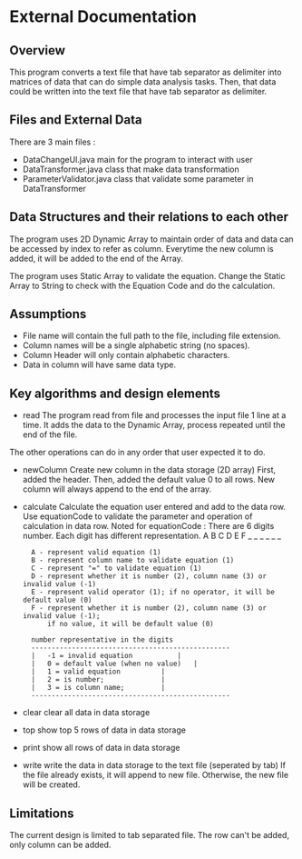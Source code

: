 # External Documentation

## Overview

This program converts a text file that have tab separator as delimiter 
into matrices of data that can do simple data analysis tasks. 
Then, that data could be written into the text file that have tab separator
as delimiter.

## Files and External Data

There are 3 main files :
* DataChangeUI.java
	main for the program to interact with user
* DataTransformer.java
	class that make data transformation
* ParameterValidator.java
	class that validate some parameter in DataTransformer

## Data Structures and their relations to each other

The program uses 2D Dynamic Array to maintain order of data 
and data can be accessed by index to refer as column.
Everytime the new column is added, it will be added to the end of the Array.

The program uses Static Array to validate the equation.
Change the Static Array to String to check with the Equation Code
and do the calculation.

## Assumptions

* File name will contain the full path to the file, including file extension.
* Column names will be a single alphabetic string (no spaces).
* Column Header will only contain alphabetic characters.
* Data in column will have same data type.

## Key algorithms and design elements

* read
The program read from file and processes the input file 1 line at a time. 
It adds the data to the Dynamic Array, process repeated until the end of the file.

The other operations can do in any order that user expected it to do.
* newColumn
	Create new column in the data storage (2D array)
	First, added the header. Then, added the default value 0 to all rows.
	New column will always append to the end of the array.
* calculate
	Calculate the equation user entered and add to the data row.
	Use equationCode to validate the parameter and operation of calculation in data row.
	Noted for equationCode :
		There are 6 digits number. Each digit has different representation.
		A B C D E F
		_ _ _ _ _ _
		
		A - represent valid equation (1)
		B - represent column name to validate equation (1)
		C - represent "=" to validate equation (1)
		D - represent whether it is number (2), column name (3) or invalid value (-1)
		E - represent valid operator (1); if no operator, it will be default value (0)
		F - represent whether it is number (2), column name (3) or invalid value (-1); 
		    if no value, it will be default value (0)

		number representative in the digits
		-------------------------------------------------
		|	-1 = invalid equation			|
		|	0 = default value (when no value)	|
		|	1 = valid equation			|
		|	2 = is number;				|
		|	3 = is column name;			|
		-------------------------------------------------
* clear
	clear all data in data storage
* top
	show top 5 rows of data in data storage
* print
	show all rows of data in data storage
* write
	write the data in data storage to the text file (seperated by tab)
	If the file already exists, it will append to new file.	Otherwise, the new file will be created.

## Limitations

The current design is limited to tab separated file.
The row can't be added, only column can be added.
